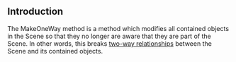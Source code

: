 ## Introduction

The MakeOneWay method is a method which modifies all contained objects in the Scene so that they no longer are aware that they are part of the Scene. In other words, this breaks [two-way relationships](/frb/docs/index.php?title=FlatRedBall.Math.AttachableList#A_short_discussion_about_two-way_relationships "FlatRedBall.Math.AttachableList") between the Scene and its contained objects.
